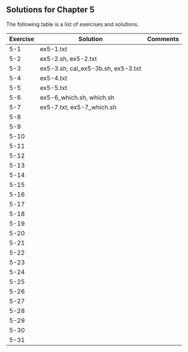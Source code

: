 ## Solutions for Chapter 5

The following table is a list of exercises and solutions.

|Exercise|Solution                           |Comments|
|--------|-----------------------------------|--------|
|5-1     |ex5-1.txt                          |        |
|5-2     |ex5-2.sh, ex5-2.txt                |        |
|5-3     |ex5-3.sh, cal_ex5-3b.sh, ex5-3.txt |        |
|5-4     |ex5-4.txt                          |        |
|5-5     |ex5-5.txt                          |        |
|5-6     |ex5-6_which.sh, which.sh           |        |
|5-7     |ex5-7.txt, ex5-7_which.sh          |        |
|5-8     |                                   |        |
|5-9     |                                   |        |
|5-10    |                                   |        |
|5-11    |                                   |        |
|5-12    |                                   |        |
|5-13    |                                   |        |
|5-14    |                                   |        |
|5-15    |                                   |        |
|5-16    |                                   |        |
|5-17    |                                   |        |
|5-18    |                                   |        |
|5-19    |                                   |        |
|5-20    |                                   |        |
|5-21    |                                   |        |
|5-22    |                                   |        |
|5-23    |                                   |        |
|5-24    |                                   |        |
|5-25    |                                   |        |
|5-26    |                                   |        |
|5-27    |                                   |        |
|5-28    |                                   |        |
|5-29    |                                   |        |
|5-30    |                                   |        |
|5-31    |                                   |        |

